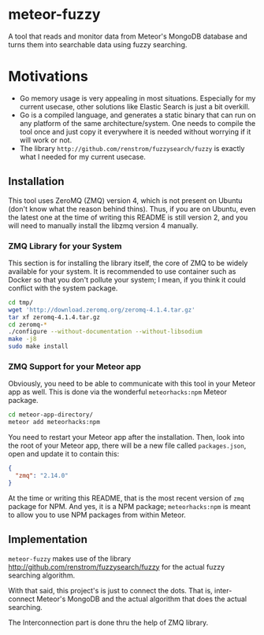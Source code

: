 # meteor-fuzzy
A tool that reads and monitor data from Meteor's MongoDB database and turns them into searchable data using fuzzy searching.

# Motivations

- Go memory usage is very appealing in most situations. Especially for my current
  usecase, other solutions like Elastic Search is just a bit overkill.
- Go is a compiled language, and generates a static binary that can run on any
  platform of the same architecture/system. One needs to compile the tool once
  and just copy it everywhere it is needed without worrying if it will work or
  not.
- The library `http://github.com/renstrom/fuzzysearch/fuzzy` is exactly what I
  needed for my current usecase.

## Installation
This tool uses ZeroMQ (ZMQ) version 4, which is not present on Ubuntu (don't know
what the reason behind thins). Thus, if you are on Ubuntu, even the latest one at
the time of writing this README is still version 2, and you will need to manually
install the libzmq version 4 manually.

### ZMQ Library for your System
This section is for installing the library itself, the core of ZMQ to be widely
available for your system. It is recommended to use container such as Docker so
that you don't pollute your system; I mean, if you think it could conflict with
the system package.

```sh
cd tmp/
wget 'http://download.zeromq.org/zeromq-4.1.4.tar.gz'
tar xf zeromq-4.1.4.tar.gz
cd zeromq-*
./configure --without-documentation --without-libsodium
make -j8
sudo make install
```

### ZMQ Support for your Meteor app
Obviously, you need to be able to communicate with this tool in your Meteor app
as well. This is done via the wonderful `meteorhacks:npm` Meteor package.

```sh
cd meteor-app-directory/
meteor add meteorhacks:npm
```

You need to restart your Meteor app after the installation. Then, look into the
root of your Meteor app, there will be a new file called `packages.json`, open
and update it to contain this:

```json
{
  "zmq": "2.14.0"
}
```

At the time or writing this README, that is the most recent version of `zmq`
package for NPM. And yes, it is a NPM package; `meteorhacks:npm` is meant to
allow you to use NPM packages from within Meteor.

## Implementation
`meteor-fuzzy` makes use of the library http://github.com/renstrom/fuzzysearch/fuzzy
for the actual fuzzy searching algorithm.

With that said, this project's is just to connect the dots. That is, inter-connect
Meteor's MongoDB and the actual algorithm that does the actual searching.

The Interconnection part is done thru the help of ZMQ library.

